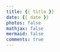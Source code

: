```yaml
---
title: {{ title }}
date: {{ date }}
photos: false
mathjax: false
mermaid: false
comments: true
---
```

